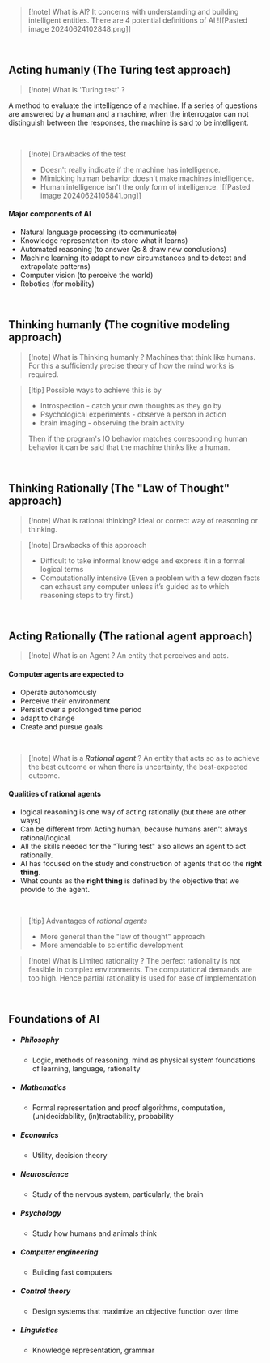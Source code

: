 >[!note]  What is AI?
>It concerns with understanding and building intelligent entities.
>There are 4 potential definitions of AI
>![[Pasted image 20240624102848.png]]

<br>

## Acting humanly (The Turing test approach)

>[!note] What is 'Turing test' ?
>
A method to evaluate the intelligence of a machine.
If a series of questions are answered by a human and a machine, when the interrogator can not distinguish between the responses, the machine is said to be intelligent. 

<br>

>[!note] Drawbacks of the test
>- Doesn't really indicate if the machine has intelligence.
>- Mimicking human behavior doesn't make machines intelligence.
>- Human intelligence isn't the only form of intelligence.
>![[Pasted image 20240624105841.png]]

#### Major components of AI
- Natural language processing (to communicate)
- Knowledge representation (to store what it learns)
- Automated reasoning (to answer Qs & draw new conclusions)
- Machine learning (to adapt to new circumstances and to detect and extrapolate patterns)
- Computer vision (to perceive the world)
- Robotics (for mobility)

<br>

## Thinking humanly (The cognitive modeling approach)

>[!note] What is Thinking humanly ?
>Machines that think like humans.
>For this a sufficiently precise theory of how the mind works is required.


>[!tip] Possible ways to achieve this is by
>- Introspection - catch your own thoughts as they go by
>- Psychological experiments - observe a person in action
>- brain imaging - observing the brain activity
>
>Then if the program's IO behavior matches corresponding human behavior it can be said that the machine thinks like a human. 

<br>

## Thinking Rationally (The "Law of Thought" approach)
>[!note] What is rational thinking?
>Ideal or correct way of reasoning or thinking.

>[!note] Drawbacks of this approach
> - Difficult to take informal knowledge and express it in a formal logical terms
> - Computationally intensive (Even a problem with a few dozen facts can exhaust any computer unless it’s guided as to which reasoning steps to try first.)

<br>

## Acting Rationally (The rational agent approach)
>[!note] What is an Agent ?
>An entity that perceives and acts.

#### Computer agents are expected to
- Operate autonomously
- Perceive their environment
- Persist over a prolonged time period
- adapt to change
- Create and pursue goals 
 <br>

>[!note] What is a ***Rational agent*** ?
>An entity that acts so as to achieve the best outcome or when there is uncertainty, the best-expected outcome. 

#### Qualities of rational agents
- logical reasoning is one way of acting rationally (but there are other ways)
- Can be different from Acting human, because humans aren't always rational/logical.
- All the skills needed for the "Turing test" also allows an agent to act rationally. 
- AI has focused on the study and construction of agents that do the **right thing.**
- What counts as the **right thing** is defined by the objective that we provide to the agent.

<br>

>[!tip] Advantages of *rational agents*
>- More general than the "law of thought" approach
>- More amendable to scientific development



>[!note] What is Limited rationality ?
>The perfect rationality is not feasible in complex environments. The computational demands are too high.
>Hence partial rationality is used for ease of implementation

<br>

## Foundations of AI
- ##### Philosophy 
	- Logic, methods of reasoning, mind as physical system foundations of learning, language, rationality
- ##### Mathematics
	- Formal representation and proof algorithms, computation, (un)decidability, (in)tractability, probability
- ##### Economics
	- Utility, decision theory
- ##### Neuroscience
	- Study of the nervous system, particularly, the brain
- ##### Psychology
	- Study how humans and animals think
- ##### Computer engineering
	- Building fast computers
- ##### Control theory
	- Design systems that maximize an objective function over time
- ##### Linguistics
	- Knowledge representation, grammar
